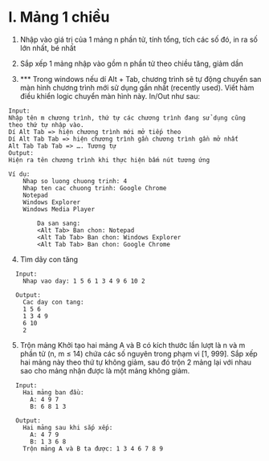 # I. Mảng 1 chiều

1. Nhập vào giá trị của 1 mảng n phần tử, tính tổng, tích các số đó, in ra số lớn nhất, bé nhất

2. Sắp xếp 1 mảng nhập vào gồm n phần tử theo chiều tăng, giảm dần

3. *** Trong windows nếu dí Alt + Tab, chương trình sẽ tự động chuyển san màn hình chương trình mới sử dụng gần nhất (recently used). Viết hàm điều khiển logic chuyển màn hình này. In/Out như sau:

```
Input: 
Nhập tên m chương trình, thứ tự các chương trình đang sử dụng cũng theo thứ tự nhập vào.
Dí Alt Tab => hiện chương trình mới mở tiếp theo
Dí Alt Tab Tab => hiện chương trình gần chương trình gần mở nhất
Alt Tab Tab Tab => …. Tương tự
Output:
Hiện ra tên chương trình khi thực hiện bấm nút tương ứng

Ví dụ:
	Nhap so luong chuong trinh: 4
	Nhap ten cac chuong trinh: Google Chrome
	Notepad
	Windows Explorer
	Windows Media Player
	
		Da san sang:
		<Alt Tab> Ban chon: Notepad
		<Alt Tab Tab> Ban chon: Windows Explorer
		<Alt Tab Tab> Ban chon: Google Chrome
```

4. Tìm dãy con tăng
```
  Input:
    Nhap vao day: 1 5 6 1 3 4 9 6 10 2
    
  Output:
    Cac day con tang:
    1 5 6
    1 3 4 9 
    6 10 
    2
```

5. Trộn mảng
 Khởi tạo hai mảng A và B có kích thước lần lượt là n và m phần tử (n, m ≤ 14) chứa các số nguyên trong phạm vi [1, 999]. Sắp xếp hai mảng này theo thứ tự không giảm, sau đó trộn 2 mảng lại với nhau sao cho mảng nhận được là một mảng không giảm.
```
  Input:
    Hai mảng ban đầu:
      A: 4 9 7 
      B: 6 8 1 3
      
  Output:
    Hai mảng sau khi sắp xếp:
      A: 4 7 9
      B: 1 3 6 8
    Trộn mảng A và B ta được: 1 3 4 6 7 8 9
```
